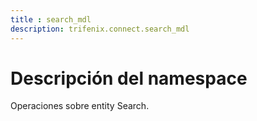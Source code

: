 ```yaml
---
title : search_mdl
description: trifenix.connect.search_mdl
---
```



# Descripción del namespace


Operaciones sobre entity Search.

